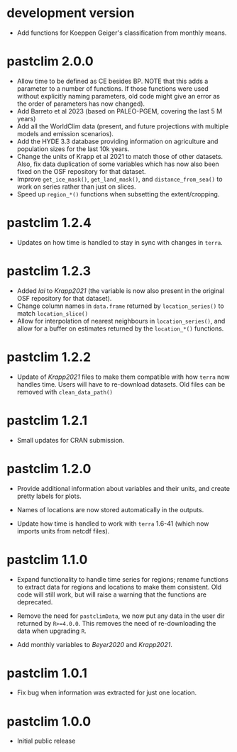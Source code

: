 # development version
* Add functions for Koeppen Geiger's classification from monthly means.

# pastclim 2.0.0
* Allow time to be defined as CE besides BP. NOTE that this adds a parameter
  to a number of functions. If those functions were used without explicitly
  naming parameters, old code might give an error as the order of parameters
  has now changed).
* Add Barreto et al 2023 (based on PALEO-PGEM, covering the last 5 M years)
* Add all the WorldClim data (present, and future projections with multiple models
  and emission scenarios).
* Add the HYDE 3.3 database providing information on agriculture and population sizes
  for the last 10k years.
* Change the units of Krapp et al 2021 to match those of other datasets. Also, fix
  data duplication of some variables which has now also been fixed on the OSF repository
  for that dataset.
* Improve `get_ice_mask()`, `get_land_mask()`, and `distance_from_sea()` to work
  on series rather than just on slices.
* Speed up `region_*()` functions when subsetting the extent/cropping.

# pastclim 1.2.4
* Updates on how time is handled to stay in sync with changes in `terra`.

# pastclim 1.2.3
* Added *lai* to *Krapp2021* (the variable is now also present in the original OSF
  repository for that dataset).
* Change column names in `data.frame` returned by `location_series()` to match
  `location_slice()`
* Allow for interpolation of nearest neighbours in `location_series()`, and allow
  for a buffer on estimates returned by the `location_*()` functions.

# pastclim 1.2.2
* Update of *Krapp2021* files to make them compatible with how `terra` now handles
  time. Users will have to re-download datasets. Old files can be removed with
  `clean_data_path()`

# pastclim 1.2.1
* Small updates for CRAN submission.

# pastclim 1.2.0

* Provide additional information about variables and their units, and create
  pretty labels for plots.
  
* Names of locations are now stored automatically in the outputs.

* Update how time is handled to work with `terra` 1.6-41 (which now imports
  units from netcdf files).

# pastclim 1.1.0

* Expand functionality to handle time series for regions; rename functions  to
  extract data for regions and locations to make them consistent. Old code will
  still work, but will raise a warning that the functions are deprecated.

* Remove the need for `pastclimData`, we now put any data in the user dir returned
  by `R>=4.0.0`. This removes the need of re-downloading the data when upgrading `R`.

* Add monthly variables to *Beyer2020* and *Krapp2021*.

# pastclim 1.0.1

* Fix bug when information was extracted for just one location.

# pastclim 1.0.0

* Initial public release
